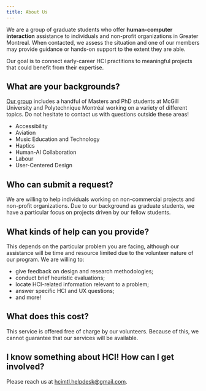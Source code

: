 ```yaml
---
title: About Us
---
```

We are a group of graduate students who offer **human-computer interaction** assistance to individuals and non-profit organizations in Greater Montreal. When contacted, we assess the situation and one of our members may provide guidance or hands-on support to the extent they are able.

Our goal is to connect early-career HCI practitions to meaningful projects that could benefit from their expertise.

## What are your backgrounds?

[Our group](./personnel) includes a handful of Masters and PhD students at McGill University and Polytechnique Montréal working on a variety of different topics. Do not hesitate to contact us with questions outside these areas!

* Accessibility
* Aviation
* Music Education and Technology
* Haptics
* Human-AI Collaboration
* Labour
* User-Centered Design

## Who can submit a request?

We are willing to help individuals working on non-commercial projects and non-profit organizations. Due to our background as graduate students, we have a particular focus on projects driven by our fellow students.

## What kinds of help can you provide?

This depends on the particular problem you are facing, although our assistance will be time and resource limited due to the volunteer nature of our program.
We are willing to:
* give feedback on design and research methodologies;
* conduct brief heuristic evaluations;
* locate HCI-related information relevant to a problem;
* answer specific HCI and UX questions;
* and more!

## What does this cost?

This service is offered free of charge by our volunteers. Because of this, we cannot guarantee that our services will be available.

## I know something about HCI! How can I get involved?

Please reach us at [hcimtl.helpdesk@gmail.com](mailto:hcimtl.helpdesk@gmail.com).
